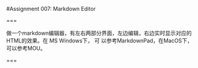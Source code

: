 #Assignment 007: Markdown Editor

===

做一个markdown编辑器，有左右两部分界面，左边编辑，右边实时显示对应的HTML的效果。在 MS Windows下， 可 以参考MarkdownPad，在MacOS下，可以参考MOU。

===
